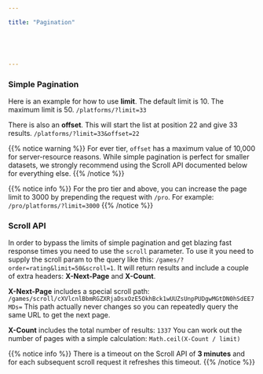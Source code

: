```yaml
---

title: "Pagination"





---
```


### Simple Pagination
Here is an example for how to use **limit**. The default limit is 10. The maximum limit is 50.
`/platforms/?limit=33`

There is also an **offset**. This will start the list at position 22 and give 33 results.
`/platforms/?limit=33&offset=22`

{{% notice warning %}}
For ever tier, `offset` has a maximum value of 10,000 for server-resource reasons. While simple pagination is perfect for smaller datasets, we strongly recommend using the Scroll API documented below for everything else.
{{% /notice %}}

{{% notice info %}}
For the pro tier and above, you can increase the page limit to 3000 by prepending the request with `/pro`. For example: `/pro/platforms/?limit=3000`
{{% /notice %}}

### Scroll API

In order to bypass the limits of simple pagination and get blazing fast response times you need to use the `scroll` parameter. To use it you need to supply the scroll param to the query like this:
`/games/?order=rating&limit=50&scroll=1`. It will return results and include a couple of extra headers: **X-Next-Page** and **X-Count**. 

**X-Next-Page** includes a special scroll path: `/games/scroll/cXVlcnlBbmRGZXRjaDsxOzE5OkhBck1wUUZsUnpPUDgwMGtDN0hSdEE7MDs=` This path actually never changes so you can repeatedly query the same URL to get the next page.

**X-Count** includes the total number of results: `1337` You can work out the number of pages with a simple calculation: `Math.ceil(X-Count / limit)`

{{% notice info %}}
There is a timeout on the Scroll API of **3 minutes** and for each subsequent scroll request it refreshes this timeout.
{{% /notice %}}
